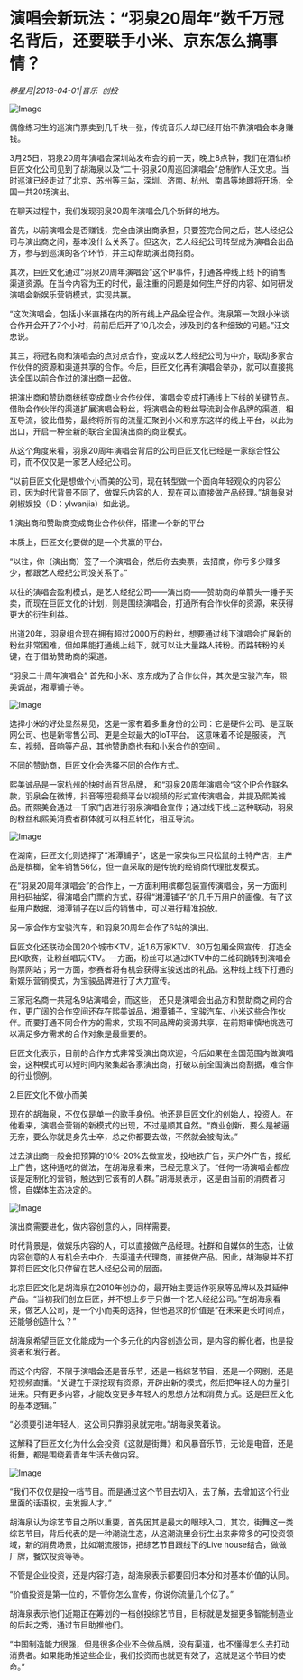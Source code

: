 # 演唱会新玩法：“羽泉20周年”数千万冠名背后，还要联手小米、京东怎么搞事情？

*移星月|2018-04-01|音乐 
                                                创投*

![Image](http://p2.pstatp.com/large/pgc-image/152264443273175e28a0498)

偶像练习生的巡演门票卖到几千块一张，传统音乐人却已经开始不靠演唱会本身赚钱。

3月25日，羽泉20周年演唱会深圳站发布会的前一天，晚上8点钟，我们在酒仙桥巨匠文化公司见到了胡海泉以及“二十·羽泉20周巡回演唱会”总制作人汪文忠。当时巡演已经走过了北京、苏州等三站，深圳、济南、杭州、南昌等地即将开场，全国一共20场演出。

在聊天过程中，我们发现羽泉20周年演唱会几个新鲜的地方。

首先，以前演唱会是否赚钱，完全由演出商承担，只要签完合同之后，艺人经纪公司与演出商之间，基本没什么关系了。但这次，艺人经纪公司转型成为演唱会出品方，参与到巡演的各个环节，并主动帮助演出商招商。

其次，巨匠文化通过“羽泉20周年演唱会”这个IP事件，打通各种线上线下的销售渠道资源。在当今内容为王的时代，最注重的问题是如何生产好的内容、如何研发演唱会新娱乐营销模式，实现共赢。

“这次演唱会，包括小米直播在内的所有线上产品全程合作。海泉第一次跟小米谈合作开会开了7个小时，前前后后开了10几次会，涉及到的各种细致的问题。”汪文忠说。

其三，将冠名商和演唱会的点对点合作，变成以艺人经纪公司为中介，联动多家合作伙伴的资源和渠道共享的合作。今后，巨匠文化再有演唱会举办，就可以直接挑选全国以前合作过的演出商一起做。

把演出商和赞助商统统变成商业合作伙伴，演唱会变成打通线上下线的关键节点。借助合作伙伴的渠道扩展演唱会粉丝，将演唱会的粉丝导流到合作品牌的渠道，相互导流，彼此借势，最终将所有的流量汇聚到小米和京东这样的线上平台，以此为出口，开启一种全新的联合全国演出商的商业模式。

从这个角度来看，羽泉20周年演唱会背后的公司巨匠文化已经是一家综合性公司，而不仅仅是一家艺人经纪公司。

“以前巨匠文化是想做个小而美的公司，现在转型做一个面向年轻观众的内容公司，因为时代背景不同了，做娱乐内容的人，现在可以直接做产品经理。”胡海泉对剁椒娱投（ID：ylwanjia）如此说。

1.演出商和赞助商变成商业合作伙伴，搭建一个新的平台

本质上，巨匠文化要做的是一个共赢的平台。

“以往，你（演出商）签了一个演唱会，然后你去卖票，去招商，你亏多少赚多少，都跟艺人经纪公司没关系了。”

以往的演唱会盈利模式，是艺人经纪公司——演出商——赞助商的单箭头一锤子买卖，而现在巨匠文化的计划，则是围绕演唱会，打通所有合作伙伴的资源，来获得更大的衍生利益。

出道20年，羽泉组合现在拥有超过2000万的粉丝，想要通过线下演唱会扩展新的粉丝非常困难，但如果能打通线上线下，就可以让大量路人转粉。而路转粉的关键，在于借助赞助商的渠道。

“羽泉二十周年演唱会” 首先和小米、京东成为了合作伙伴，其次是宝骏汽车，熙美诚品，湘潭铺子等。

![Image](http://p2.pstatp.com/large/pgc-image/1522644433045f53def921a)

选择小米的好处显然易见，这是一家有着多重身份的公司：它是硬件公司、是互联网公司、也是新零售公司、更是全球最大的IoT平台。 这意味着不论是服装， 汽车，视频，音响等产品，其他赞助商也有和小米合作的空间 。

不同的赞助商，巨匠文化会选择不同的合作方式。

熙美诚品是一家杭州的快时尚百货品牌， 和“羽泉20周年演唱会“这个IP合作联名款，羽泉会在微博，抖音等短视频平台以视频的形式宣传演唱会，并提及熙美诚品。而熙美会通过一千家门店进行羽泉演唱会宣传；通过线下线上这种联动，羽泉的粉丝和熙美消费者群体就可以相互转化，相互导流。

![Image](http://p2.pstatp.com/large/pgc-image/152264443382690db4bd143)

在湖南，巨匠文化则选择了“湘潭铺子”，这是一家类似三只松鼠的土特产店，主产品是槟榔，全年销售56亿，但一直采取的是传统的经销商代理批发模式。

在“羽泉20周年演唱会”的合作上，一方面利用槟榔包装宣传演唱会，另一方面利用扫码抽奖，得演唱会门票的方式，获得“湘潭铺子”的几千万用户的画像。有了这些用户数据，湘潭铺子在以后的销售中，可以进行精准投放。

另一家合作方宝骏汽车，和羽泉20周年合作了6站的演出。

巨匠文化还联动全国20个城市KTV，近1.6万家KTV、30万包厢全网宣传，打造全民K歌赛，让粉丝唱玩KTV。一方面，粉丝可以通过KTV中的二维码跳转到演唱会购票网站；另一方面，参赛者将有机会获得宝骏送出的礼品。这种线上线下打通的新娱乐营销模式，为宝骏品牌进行了大力宣传。

三家冠名商一共冠名9站演唱会，而这些， 还只是演唱会出品方和赞助商之间的合作，更广阔的合作空间还存在熙美诚品，湘潭铺子，宝骏汽车、小米这些合作伙伴。而要打通不同合作方的需求，实现不同品牌的资源共享，在前期审慎地挑选可以满足多方需求的合作对象是最重要的。

巨匠文化表示，目前的合作方式非常受演出商欢迎，今后如果在全国范围内做演唱会，这种模式可以短时间内聚集起各家演出商，打破以前全国演出商割据，难合作的行业惯例。

2.巨匠文化不做小而美

现在的胡海泉，不仅仅是单一的歌手身份。他还是巨匠文化的创始人，投资人。在他看来，演唱会营销的新模式的出现，不过是顺其自然。“商业创新，要么是被逼无奈，要么你就是身先士卒，总之你都要去做，不然就会被淘汰。”

过去演出商一般会把预算的10%-20%去做宣发，投地铁广告，买户外广告，报纸上广告，这种通吃的做法，在胡海泉看来，已经无意义了。“任何一场演唱会都应该是定制化的营销，触达到它该有的人群。”胡海泉表示，这是由当前的消费者习惯，自媒体生态决定的。

![Image](http://p2.pstatp.com/large/pgc-image/1522644433002d1e7c227c7)

演出商需要进化，做内容创意的人，同样需要。

时代背景是，做娱乐内容的人，可以直接做产品经理。社群和自媒体的生态，让做内容创意的人有机会去中介，去渠道去代理商，直接做产品。因此，胡海泉并不打算将巨匠文化只停留在艺人经纪公司的层面。

北京巨匠文化是胡海泉在2010年创办的，最开始主要运作羽泉等品牌以及其延伸产品。“当初我们创立巨匠，并不想止步于只做一个艺人经纪公司。”在胡海泉看来，做艺人公司，是一个小而美的选择，但他追求的价值是“在未来更长时间点，还能够创造什么？”

胡海泉希望巨匠文化能成为一个多元化的内容创造公司，是内容的孵化者，也是投资者和发行者。

而这个内容，不限于演唱会还是音乐节，还是一档综艺节目，还是一个网剧，还是短视频直播。“关键在于深挖现有资源，开辟出新的模式，然后把年轻人的力量引进来。只有更多内容，才能改变更多年轻人的思想方法和消费方式。这是巨匠文化的基本逻辑。”

“必须要引进年轻人，这公司只靠羽泉就完啦。”胡海泉笑着说。

这解释了巨匠文化为什么会投资《这就是街舞》和风暴音乐节，无论是电音，还是街舞，都是围绕着青年生活去做内容。

![Image](http://static.ylzbl.com/uploads/ueditor/php/upload/image/20180402/1522644721146316.jpeg)

“我们不仅仅是投一档节目。而是通过这个节目去切入，去了解，去增加这个行业里面的话语权，去发掘人才。”

胡海泉认为综艺节目之所以重要，首先因其是最大的眼球入口，其次，街舞这一类综艺节目，背后代表的是一种潮流生态，从这潮流里会衍生出来非常多的可投资领域，新的消费场景，比如潮流服饰，把综艺节目跟线下的Live house结合，做做厂牌，餐饮投资等等。

不管是企业投资，还是内容打造，胡海泉表示都要回归本分和对基本价值的认同。

“价值投资是第一位的，不管你怎么宣传，你说你流量几个亿了。”

胡海泉表示他们近期正在筹划的一档创投综艺节目，目标就是发掘更多智能制造业的后起之秀，通过节目助推他们。

“中国制造能力很强，但是很多企业不会做品牌，没有渠道，也不懂得怎么去打动消费者。如果能助推这些企业，我们投资而也就更有效了，这就是这个节目的使命。”

